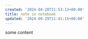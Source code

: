 ```yaml
---
created: '2024-04-28T21:53:13+00:00'
title: note in notebook
updated: '2024-09-29T11:41:15+00:00'
---
```


some content